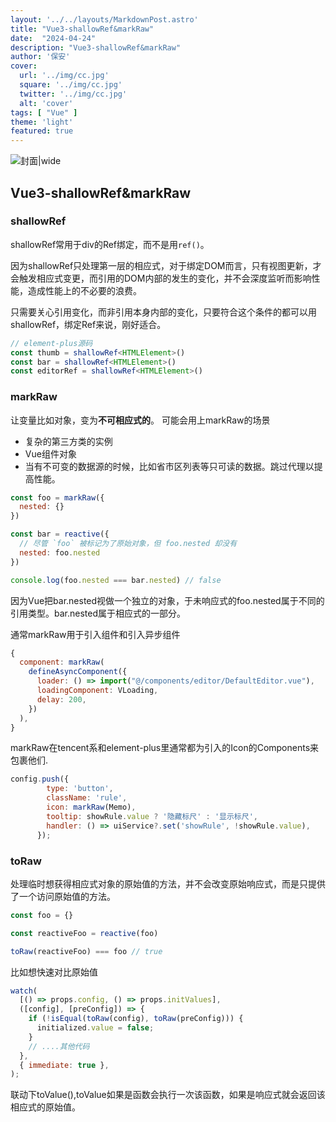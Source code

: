 ```yaml
---
layout: '../../layouts/MarkdownPost.astro'
title: "Vue3-shallowRef&markRaw"
date:  "2024-04-24"
description: "Vue3-shallowRef&markRaw"
author: '保安'
cover:
  url: '../img/cc.jpg'
  square: '../img/cc.jpg'
  twitter: '../img/cc.jpg'
  alt: 'cover'
tags: [ "Vue" ]
theme: 'light'
featured: true
---
```


![封面|wide](/images/cc.jpg)

## Vue3-shallowRef&markRaw

### shallowRef

shallowRef常用于div的Ref绑定，而不是用`ref()`。

因为shallowRef只处理第一层的相应式，对于绑定DOM而言，只有视图更新，才会触发相应式变更，而引用的DOM内部的发生的变化，并不会深度监听而影响性能，造成性能上的不必要的浪费。

只需要关心引用变化，而非引用本身内部的变化，只要符合这个条件的都可以用shallowRef，绑定Ref来说，刚好适合。

```typescript
// element-plus源码
const thumb = shallowRef<HTMLElement>()
const bar = shallowRef<HTMLElement>()
const editorRef = shallowRef<HTMLElement>()
```

### markRaw

让变量比如对象，变为**不可相应式的**。
可能会用上markRaw的场景
- 复杂的第三方类的实例
- Vue组件对象
- 当有不可变的数据源的时候，比如省市区列表等只可读的数据。跳过代理以提高性能。

```javascript
const foo = markRaw({
  nested: {}
})

const bar = reactive({
  // 尽管 `foo` 被标记为了原始对象，但 foo.nested 却没有
  nested: foo.nested
})

console.log(foo.nested === bar.nested) // false
```

因为Vue把bar.nested视做一个独立的对象，于未响应式的foo.nested属于不同的引用类型。bar.nested属于相应式的一部分。

通常markRaw用于引入组件和引入异步组件

```javascript
{
  component: markRaw(
    defineAsyncComponent({
      loader: () => import("@/components/editor/DefaultEditor.vue"),
      loadingComponent: VLoading,
      delay: 200,
    })
  ),
}
```

markRaw在tencent系和element-plus里通常都为引入的Icon的Components来包裹他们.

```javascript
config.push({
        type: 'button',
        className: 'rule',
        icon: markRaw(Memo),
        tooltip: showRule.value ? '隐藏标尺' : '显示标尺',
        handler: () => uiService?.set('showRule', !showRule.value),
      });
```

### toRaw

处理临时想获得相应式对象的原始值的方法，并不会改变原始响应式，而是只提供了一个访问原始值的方法。

```javascript
const foo = {}

const reactiveFoo = reactive(foo)

toRaw(reactiveFoo) === foo // true
```

比如想快速对比原始值
```javascript
watch(
  [() => props.config, () => props.initValues],
  ([config], [preConfig]) => {
    if (!isEqual(toRaw(config), toRaw(preConfig))) {
      initialized.value = false;
    }
    // ....其他代码
  },
  { immediate: true },
);
```

联动下toValue(),toValue如果是函数会执行一次该函数，如果是响应式就会返回该相应式的原始值。